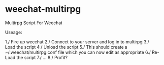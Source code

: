 # weechat-multirpg
Multirpg Script For Weechat

Useage:

1./ Fire up weechat
2./ Connect to your server and log in to multirpg
3./ Load the script
4./ Unload the script
5./ This should create a ~/.weechat/multirpg.conf file which you can now edit as appropriate
6./ Re-Load the script
7./ ...
8./ Profit?

